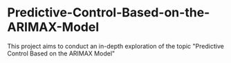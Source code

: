 # Predictive-Control-Based-on-the-ARIMAX-Model
This project aims to conduct an in-depth exploration of the topic "Predictive Control Based on the ARIMAX Model"

